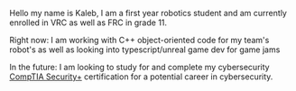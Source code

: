 Hello my name is Kaleb, I am a first year robotics student and am currently enrolled in VRC as well as FRC in grade 11.

Right now: I am working with C++ object-oriented code for my team's robot's as well as looking into typescript/unreal game dev for game jams

In the future: I am looking to study for and complete my cybersecurity [CompTIA Security+](https://www.comptia.org/certifications/security) certification for a potential career in cybersecurity.
